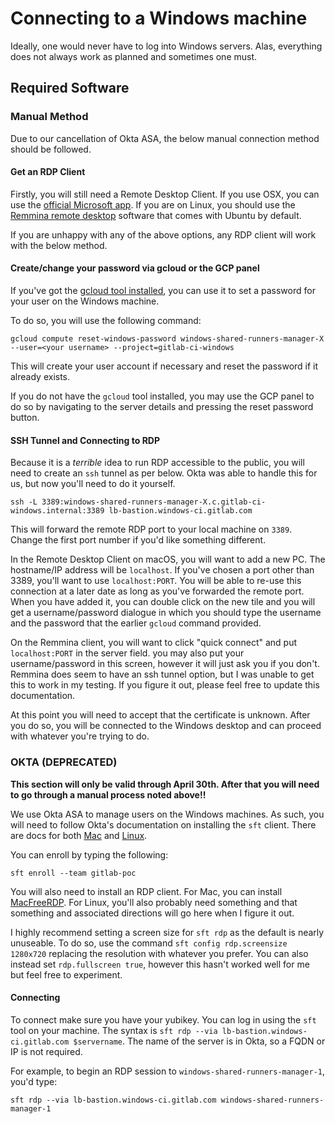 # Connecting to a Windows machine

Ideally, one would never have to log into Windows servers. Alas,
everything does not always work as planned and sometimes one must.

## Required Software

### Manual Method

Due to our cancellation of Okta ASA, the below manual connection method should
be followed.

#### Get an RDP Client

Firstly, you will still need a Remote Desktop Client. If you use OSX, you can
use the [official Microsoft
app](https://apps.apple.com/app/microsoft-remote-desktop/id1295203466?mt=12). If
you are on Linux, you should use the [Remmina remote
desktop](https://remmina.org/) software that comes with Ubuntu by default.

If you are unhappy with any of the above options, any RDP client will work with
the below method.

#### Create/change your password via gcloud or the GCP panel

If you've got the [gcloud tool
installed](https://cloud.google.com/sdk/gcloud/reference/compute/reset-windows-password),
you can use it to set a password for your user on the Windows machine.

To do so, you will use the following command:

```
gcloud compute reset-windows-password windows-shared-runners-manager-X --user=<your username> --project=gitlab-ci-windows
```

This will create your user account if necessary and reset the password if it
already exists.

If you do not have the `gcloud` tool installed, you may use the GCP panel to do
so by navigating to the server details and pressing the reset password button.

#### SSH Tunnel and Connecting to RDP

Because it is a *terrible* idea to run RDP accessible to the public, you will
need to create an `ssh` tunnel as per below. Okta was able to handle this for
us, but now you'll need to do it yourself.

```
ssh -L 3389:windows-shared-runners-manager-X.c.gitlab-ci-windows.internal:3389 lb-bastion.windows-ci.gitlab.com
```

This will forward the remote RDP port to your local machine on `3389`. Change
the first port number if you'd like something different.

In the Remote Desktop Client on macOS, you will want to add a new PC. The
hostname/IP address will be `localhost`. If you've chosen a port other than
3389, you'll want to use `localhost:PORT`. You will be able to re-use this
connection at a later date as long as you've forwarded the remote port. When you
have added it, you can double click on the new tile and you will get a
username/password dialogue in which you should type the username and the
password that the earlier `gcloud` command provided.

On the Remmina client, you will want to click "quick connect" and put
`localhost:PORT` in the server field. you may also put your username/password in
this screen, however it will just ask you if you don't. Remmina does seem to
have an ssh tunnel option, but I was unable to get this to work in my testing.
If you figure it out, please feel free to update this documentation.

At this point you will need to accept that the certificate is unknown. After you
do so, you will be connected to the Windows desktop and can proceed with
whatever you're trying to do.

### OKTA (DEPRECATED)

**This section will only be valid through April 30th. After that you will need to go through a manual process noted above!!**

We use Okta ASA to manage users on the Windows machines. As such, you will
need to follow Okta's documentation on installing the `sft` client. There
are docs for both [Mac](https://help.okta.com/en/prod/Content/Topics/Adv_Server_Access/docs/sft-osx.htm)
and [Linux](https://help.okta.com/en/prod/Content/Topics/Adv_Server_Access/docs/sft-ubuntu.htm).

You can enroll by typing the following:

```
sft enroll --team gitlab-poc
```

You will also need to install an RDP client. For Mac, you can install [MacFreeRDP](https://dist.scaleft.com/freerdp/mac/latest/
). For Linux, you'll also probably need something and that something and associated
directions will go here when I figure it out.

I highly recommend setting a screen size for `sft rdp` as the default is nearly
unuseable. To do so, use the command `sft config rdp.screensize 1280x720`
replacing the resolution with whatever you prefer. You can also instead set
`rdp.fullscreen true`, however this hasn't worked well for me but feel
free to experiment.

#### Connecting

To connect make sure you have your yubikey. You can log in using the `sft` tool on your machine. The syntax is `sft rdp --via lb-bastion.windows-ci.gitlab.com $servername`. The name of the server is in Okta, so a FQDN or IP is not required.

For example, to begin an RDP session to `windows-shared-runners-manager-1`, you'd type:

```
sft rdp --via lb-bastion.windows-ci.gitlab.com windows-shared-runners-manager-1
```

